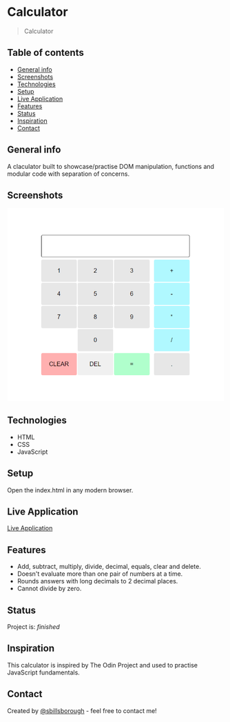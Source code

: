 # Calculator

> Calculator

## Table of contents

- [General info](#general-info)
- [Screenshots](#screenshots)
- [Technologies](#technologies)
- [Setup](#setup)
- [Live Application](#live-application)
- [Features](#features)
- [Status](#status)
- [Inspiration](#inspiration)
- [Contact](#contact)

## General info

A claculator built to showcase/practise DOM manipulation, functions and modular code with separation of concerns.

## Screenshots

![Example screenshot](./assets/images/calculator-sample-screenshot.png)

## Technologies

- HTML
- CSS
- JavaScript

## Setup

Open the index.html in any modern browser.

## Live Application

[Live Application](https://sbillsborough.github.io/calculator-top/)

## Features

- Add, subtract, multiply, divide, decimal, equals, clear and delete.
- Doesn't evaluate more than one pair of numbers at a time.
- Rounds answers with long decimals to 2 decimal places.
- Cannot divide by zero.

## Status

Project is: _finished_

## Inspiration

This calculator is inspired by The Odin Project and used to practise JavaScript fundamentals.

## Contact

Created by [@sbillsborough](https://github.com/sbillsborough) - feel free to contact me!

